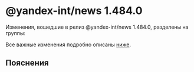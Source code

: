 # @yandex-int/news 1.484.0

<!-- ЧЕЛОВЕЧЕСКОЕ ВСТУПЛЕНИЕ -->

Изменения, вошедшие в релиз @yandex-int/news 1.484.0, разделены на группы:

Все важные изменения подробно описаны [ниже](#Пояснения).

## Пояснения

